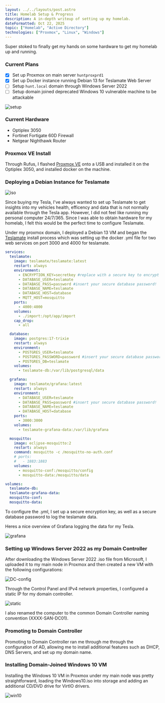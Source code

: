 ```yaml
---
layout: ../../layouts/post.astro
title: Homelab Setup & Progress
description: A in-depth writeup of setting up my homelab.
dateFormatted: Oct 22, 2025
topic: ["Homelab", "Active Directory"]
technologies: ["Proxmox", "Linux", "Windows"]
---
```


Super stoked to finally get my hands on some hardware to get my homelab up and running.

### Current Plans
- [x] Set up Proxmox on main server `huntproxprd1`
- [x] Set up Docker instance running Debian 13 for Teslamate Web Server
- [ ] Setup `hunt.local` domain through Windows Server 2022
- [ ] Setup domain joined deprecated Windows 10 vulnerable machine to be attackable

![setup](https://i.imgur.com/6NT67qx.png)

### Current Hardware
- Optiplex 3050
- Fortinet Fortigate 60D Firewall
- Netgear Nighthawk Router

### Proxmox VE Install

Through Rufus, I flashed [Proxmox VE](https://www.proxmox.com/en/products/proxmox-virtual-environment/overview) onto a USB and installed it on the Optiplex 3050, and installed docker on the machine. 

### Deploying a Debian Instance for Teslamate

![iso](https://i.imgur.com/2bn3FMf.png)

Since buying my Tesla, I've always wanted to set up Teslamate to get insights into my vehicles health, efficency and data that is not normally available through the Tesla app. However, I did not feel like running my personal computer 24/7/365. Since I was able to obtain hardware for my homelab, I felt this would be the perfect time to configure Teslamate.

Under my proxmox domain, I deployed a Debian 13 VM and began the [Teslamate](https://github.com/teslamate-org/teslamate) install process which was setting up the docker .yml file for two web services on port 3000 and 4000 for teslamate. 

```yml
services:
  teslamate:
    image: teslamate/teslamate:latest
    restart: always
    environment:
      - ENCRYPTION_KEY=secretkey #replace with a secure key to encrypt your Tesla API tokens
      - DATABASE_USER=teslamate
      - DATABASE_PASS=password #insert your secure database password!
      - DATABASE_NAME=teslamate
      - DATABASE_HOST=database
      - MQTT_HOST=mosquitto
    ports:
      - 4000:4000
    volumes:
      - ./import:/opt/app/import
    cap_drop:
      - all

  database:
    image: postgres:17-trixie
    restart: always
    environment:
      - POSTGRES_USER=teslamate
      - POSTGRES_PASSWORD=password #insert your secure database password!
      - POSTGRES_DB=teslamate
    volumes:
      - teslamate-db:/var/lib/postgresql/data

  grafana:
    image: teslamate/grafana:latest
    restart: always
    environment:
      - DATABASE_USER=teslamate
      - DATABASE_PASS=password #insert your secure database password!
      - DATABASE_NAME=teslamate
      - DATABASE_HOST=database
    ports:
      - 3000:3000
    volumes:
      - teslamate-grafana-data:/var/lib/grafana

  mosquitto:
    image: eclipse-mosquitto:2
    restart: always
    command: mosquitto -c /mosquitto-no-auth.conf
    # ports:
    #   - 1883:1883
    volumes:
      - mosquitto-conf:/mosquitto/config
      - mosquitto-data:/mosquitto/data

volumes:
  teslamate-db:
  teslamate-grafana-data:
  mosquitto-conf:
  mosquitto-data:
  ```

To configure the .yml, I set up a secure encryption key, as well as a secure database password to log the teslamate data. 

Heres a nice overview of Grafana logging the data for my Tesla.

![grafana](https://i.imgur.com/YWAinJV.png)

### Setting up Windows Server 2022 as my Domain Controller

After downloading the Windows Server 2022 .iso file from Microsoft, I uploaded it to my main node in Proxmox and then created a new VM with the following configurations:

![DC-config](https://i.imgur.com/R1NgOOo.png)

Through the Control Panel and IPv4 network properties, I configured a static IP for my domain controller.

![static](https://i.imgur.com/huVHzvG.png)

I also renamed the computer to the common Domain Controller naming convention (XXXX-SAN-DC01).

### Promoting to Domain Controller

Promoting to Domain Controller ran me through me through the configuration of AD, allowing me to install additional features such as DHCP, DNS Servers, and set up my domain name.




### Installing Domain-Joined Windows 10 VM

Installing the Windows 10 VM in Proxmox under my main node was pretty straightforward, loading the Windows10.iso into storage and adding an additional CD/DVD drive for VirtIO drivers.

![win10](https://i.imgur.com/Qqm4Psa.png)


